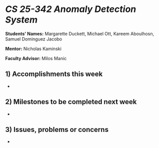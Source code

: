 # *CS 25-342 Anomaly Detection System*

**Students' Names:**
Margarette Duckett, Michael Ott, Kareem Aboulhosn, Samuel Dominguez Jacobo

**Mentor:**
Nicholas Kaminski 

**Faculty Advisor:**
Milos Manic
## 1) Accomplishments this week ##
   - 
   
## 2) Milestones to be completed next week ##
   - 

## 3) Issues, problems or concerns ##
   - 
   


